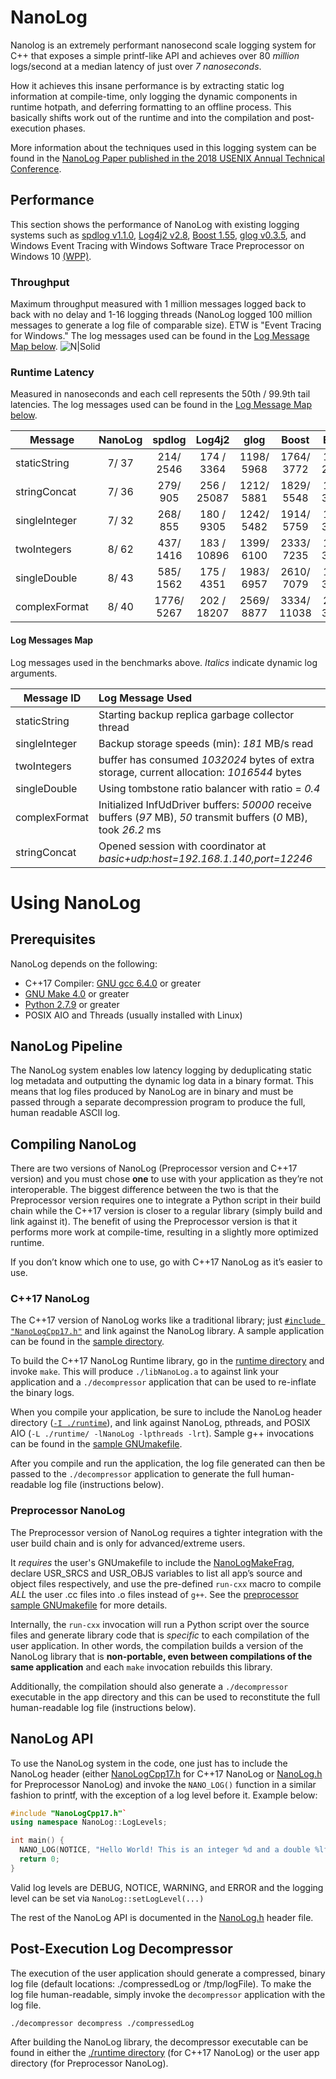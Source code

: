 # NanoLog
Nanolog is an extremely performant nanosecond scale logging system for C++ that exposes a simple printf-like API and achieves over 80 *million* logs/second at a median latency of just over *7 nanoseconds*.

How it achieves this insane performance is by extracting static log information at compile-time, only logging the dynamic components in runtime hotpath, and deferring formatting to an offline process. This basically shifts work out of the runtime and into the compilation and post-execution phases.

More information about the techniques used in this logging system can be found in the [NanoLog Paper published in the 2018 USENIX Annual Technical Conference](https://www.usenix.org/conference/atc18/presentation/yang-stephen).

## Performance

This section shows the performance of NanoLog with existing logging systems such as [spdlog v1.1.0](https://github.com/gabime/spdlog), [Log4j2 v2.8](https://logging.apache.org/log4j/2.x/), [Boost 1.55](http://www.boost.org), [glog v0.3.5](https://github.com/google/glog), and Windows Event Tracing with Windows Software Trace Preprocessor on Windows 10 [(WPP)](https://docs.microsoft.com/en-us/windows-hardware/drivers/devtest/wpp-software-tracing).

### Throughput

Maximum throughput measured with 1 million messages logged back to back with no delay and 1-16 logging threads (NanoLog logged 100 million messages to generate a log file of comparable size). ETW is "Event Tracing for Windows." The log messages used can be found in the [Log Message Map below](#Log-Messages-Map).
![N|Solid](https://raw.githubusercontent.com/wiki/PlatformLab/NanoLog/systemComparison.svg?sanitize=true)

### Runtime Latency
Measured in nanoseconds and each cell represents the 50th / 99.9th tail latencies. The log messages used can be found in the [Log Message Map below](#Log-Messages-Map).

| Message | NanoLog | spdlog | Log4j2 | glog | Boost | ETW |
|---------|:--------:|:--------:|:--------:|:--------:|:--------:|:--------:|
|staticString | 7/ 37| 214/ 2546| 174 / 3364 | 1198/ 5968| 1764/ 3772| 161/ 2967|
|stringConcat | 7/ 36| 279/ 905| 256 / 25087 | 1212/ 5881| 1829/ 5548| 191/ 3365|
|singleInteger | 7/ 32| 268/ 855| 180 / 9305 | 1242/ 5482| 1914/ 5759| 167/ 3007|
|twoIntegers | 8/ 62| 437/ 1416| 183 / 10896 | 1399/ 6100| 2333/ 7235| 177/ 3183|
|singleDouble | 8/ 43| 585/ 1562| 175 / 4351 | 1983/ 6957| 2610/ 7079| 165/ 3182|
|complexFormat | 8/ 40| 1776/ 5267| 202 / 18207 | 2569/ 8877| 3334/ 11038| 218/ 3426|

#### Log Messages Map

Log messages used in the benchmarks above. *Italics* indicate dynamic log arguments.

| Message ID | Log Message Used |
|--------------|:--------|
|staticString  | Starting backup replica garbage collector thread |
|singleInteger | Backup storage speeds (min): *181* MB/s read |
|twoIntegers   | buffer has consumed *1032024* bytes of extra storage, current allocation: *1016544* bytes |
|singleDouble  | Using tombstone ratio balancer with ratio = *0.4* |
|complexFormat | Initialized InfUdDriver buffers: *50000* receive buffers (*97* MB), *50* transmit buffers (*0* MB), took *26.2* ms |
|stringConcat  | Opened session with coordinator at *basic+udp:host=192.168.1.140,port=12246* |

# Using NanoLog

## Prerequisites
NanoLog depends on the following:
* C++17 Compiler: [GNU gcc 6.4.0](https://gcc.gnu.org) or greater
* [GNU Make 4.0](https://www.gnu.org/software/make/) or greater
* [Python 2.7.9](https://www.python.org) or greater
* POSIX AIO and Threads (usually installed with Linux)

## NanoLog Pipeline
The NanoLog system enables low latency logging by deduplicating static log metadata and outputting the dynamic log data in a binary format. This means that log files produced by NanoLog are in binary and must be passed through a separate decompression program to produce the full, human readable ASCII log.

## Compiling NanoLog
There are two versions of NanoLog (Preprocessor version and C++17 version) and you must chose **one** to use with your application as they’re not interoperable. The biggest difference between the two is that the Preprocessor version requires one to integrate a Python script in their build chain while the C++17 version is closer to a regular library (simply build and link against it). The benefit of using the Preprocessor version is that it performs more work at compile-time, resulting in a slightly more optimized runtime.

If you don’t know which one to use, go with C++17 NanoLog as it’s easier to use.

### C++17 NanoLog
The C++17 version of NanoLog works like a traditional library; just [``#include "NanoLogCpp17.h"``](./runtime/NanoLogCpp17.h) and link against the NanoLog library. A sample application can be found in the [sample directory](./sample).

To build the C++17 NanoLog Runtime library, go in the [runtime directory](./runtime/) and invoke ```make```. This will produce ```./libNanoLog.a``` to against link your application and a ```./decompressor``` application that can be used to re-inflate the binary logs.

When you compile your application, be sure to include the NanoLog header directory ([``-I ./runtime``](./runtime/)), and link against NanoLog, pthreads, and POSIX AIO (``-L ./runtime/ -lNanoLog -lpthreads -lrt``). Sample g++ invocations can be found in the [sample GNUmakefile](./sample/GNUmakefile).

After you compile and run the application, the log file generated can then be passed to the ```./decompressor``` application to generate the full human-readable log file (instructions below).

### Preprocessor NanoLog
The Preprocessor version of NanoLog requires a tighter integration with the user build chain and is only for advanced/extreme users.

It *requires* the user's GNUmakefile to include the [NanoLogMakeFrag](./NanoLogMakeFrag), declare USR_SRCS and USR_OBJS variables to list all app’s source and object files respectively, and use the pre-defined ```run-cxx``` macro to compile *ALL* the user .cc files into .o files instead of ``g++``. See the [preprocessor sample GNUmakefile](./sample_preprocessor/GNUmakefile) for more details.

Internally, the ```run-cxx``` invocation will run a Python script over the source files and generate library code that is *specific* to each compilation of the user application. In other words, the compilation builds a version of the NanoLog library that is __non-portable, even between compilations of the same application__ and each ```make``` invocation rebuilds this library.

Additionally, the compilation should also generate a ```./decompressor``` executable in the app directory and this can be used to reconstitute the full human-readable log file (instructions below).

## NanoLog API
To use the NanoLog system in the code, one just has to include the NanoLog header (either [NanoLogCpp17.h](./runtime/NanoLogCpp17.h) for C++17 NanoLog or [NanoLog.h](./runtime/NanoLog.h) for Preprocessor NanoLog) and invoke the ```NANO_LOG()``` function in a similar fashion to printf, with the exception of a log level before it. Example below:

```cpp
#include "NanoLogCpp17.h"`
using namespace NanoLog::LogLevels;

int main() {
  NANO_LOG(NOTICE, "Hello World! This is an integer %d and a double %lf\r\n", 1, 2.0);
  return 0;
}
```

Valid log levels are DEBUG, NOTICE, WARNING, and ERROR and the logging level can be set via ```NanoLog::setLogLevel(...)```

The rest of the NanoLog API is documented in the [NanoLog.h](./runtime/NanoLog.h) header file.

## Post-Execution Log Decompressor
The execution of the user application should generate a compressed, binary log file (default locations: ./compressedLog or /tmp/logFile). To make the log file human-readable, simply invoke the ```decompressor``` application with the log file.

```
./decompressor decompress ./compressedLog
```

After building the NanoLog library, the decompressor executable can be found in either the [./runtime directory](./runtime/) (for C++17 NanoLog) or the user app directory (for Preprocessor NanoLog).
